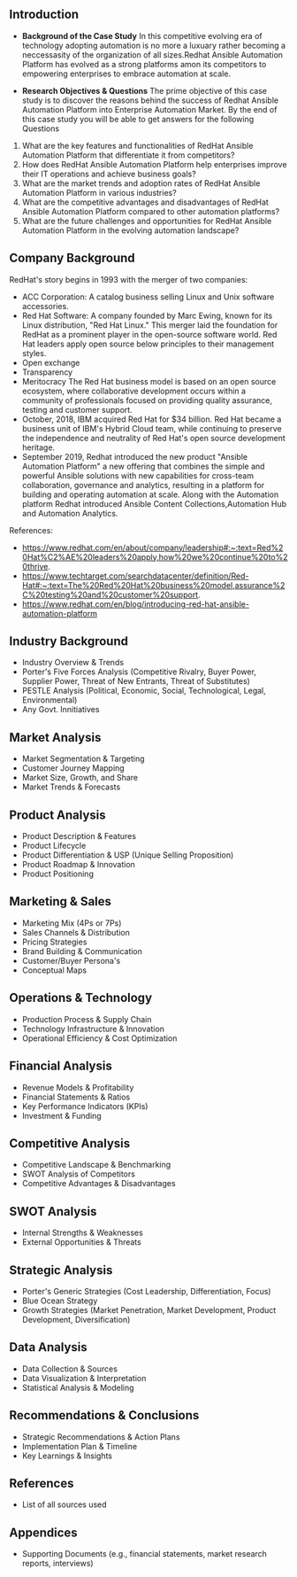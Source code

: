 ## Introduction
- **Background of the Case Study**
In this competitive evolving era of technology adopting automation is no more a luxuary rather becoming a neccessasity of the organization of all sizes.Redhat Ansible Automation Platform has evolved as a strong platforms amon its competitors to empowering enterprises to embrace automation at scale.

- **Research Objectives & Questions**
The prime objective of this case study is to discover the reasons behind the success of Redhat Ansible Automation Platform into Enterprise Automation Market.
By the end of this case study you will be able to get answers for the following Questions
1. What are the key features and functionalities of RedHat Ansible Automation Platform that differentiate it from competitors?
2. How does RedHat Ansible Automation Platform help enterprises improve their IT operations and achieve business goals?
3. What are the market trends and adoption rates of RedHat Ansible Automation Platform in various industries?
4. What are the competitive advantages and disadvantages of RedHat Ansible Automation Platform compared to other automation platforms?
5. What are the future challenges and opportunities for RedHat Ansible Automation Platform in the evolving automation landscape?

## Company Background
RedHat's story begins in 1993 with the merger of two companies:
- ACC Corporation: A catalog business selling Linux and Unix software accessories.
- Red Hat Software: A company founded by Marc Ewing, known for its Linux distribution, "Red Hat Linux."
This merger laid the foundation for RedHat as a prominent player in the open-source software world.
Red Hat leaders apply open source below principles to their management styles.
- Open exchange
- Transparency
- Meritocracy
The Red Hat business model is based on an open source ecosystem, where collaborative development occurs within a community of professionals focused on providing quality assurance, testing and customer support.
- October, 2018, IBM acquired Red Hat for $34 billion. Red Hat became a business unit of IBM's Hybrid Cloud team, while continuing to preserve the independence and neutrality of Red Hat's open source development heritage.
- September 2019, Redhat introduced the new product "Ansible Automation Platform" a new offering that combines the simple and powerful Ansible solutions with new capabilities for cross-team collaboration, governance and analytics, resulting in a platform for building and operating automation at scale. Along with the Automation platform Redhat introduced Ansible Content Collections,Automation Hub and Automation Analytics.

References:
- https://www.redhat.com/en/about/company/leadership#:~:text=Red%20Hat%C2%AE%20leaders%20apply,how%20we%20continue%20to%20thrive.
- https://www.techtarget.com/searchdatacenter/definition/Red-Hat#:~:text=The%20Red%20Hat%20business%20model,assurance%2C%20testing%20and%20customer%20support.
- https://www.redhat.com/en/blog/introducing-red-hat-ansible-automation-platform


## Industry Background
- Industry Overview & Trends
- Porter's Five Forces Analysis (Competitive Rivalry, Buyer Power, Supplier Power, Threat of New Entrants, Threat of Substitutes)
- PESTLE Analysis (Political, Economic, Social, Technological, Legal, Environmental)   
- Any Govt. Innitiatives

## Market Analysis
- Market Segmentation & Targeting
- Customer Journey Mapping
- Market Size, Growth, and Share
- Market Trends & Forecasts

## Product Analysis
- Product Description & Features
- Product Lifecycle
- Product Differentiation & USP (Unique Selling Proposition)
- Product Roadmap & Innovation
- Product Positioning

## Marketing & Sales
- Marketing Mix (4Ps or 7Ps)
- Sales Channels & Distribution
- Pricing Strategies
- Brand Building & Communication
- Customer/Buyer Persona's
- Conceptual Maps

## Operations & Technology
- Production Process & Supply Chain
- Technology Infrastructure & Innovation
- Operational Efficiency & Cost Optimization

## Financial Analysis
- Revenue Models & Profitability
- Financial Statements & Ratios
- Key Performance Indicators (KPIs)
- Investment & Funding

## Competitive Analysis
- Competitive Landscape & Benchmarking
- SWOT Analysis of Competitors
- Competitive Advantages & Disadvantages

## SWOT Analysis
- Internal Strengths & Weaknesses
- External Opportunities & Threats

## Strategic Analysis
- Porter's Generic Strategies (Cost Leadership, Differentiation, Focus)   
- Blue Ocean Strategy
- Growth Strategies (Market Penetration, Market Development, Product Development, Diversification)

## Data Analysis
- Data Collection & Sources
- Data Visualization & Interpretation
- Statistical Analysis & Modeling

## Recommendations & Conclusions
- Strategic Recommendations & Action Plans
- Implementation Plan & Timeline
- Key Learnings & Insights

## References
- List of all sources used

## Appendices
- Supporting Documents (e.g., financial statements, market research reports, interviews)